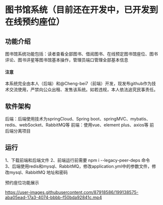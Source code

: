 # 图书馆系统（目前还在开发中，已开发到在线预约座位）
## 功能介绍
图书馆系统功能包括：读者查看全部图书、借阅图书、在线预定图书馆座位、图书评论、图书评星等图书馆基本操作，管理员端口管理全部基本信息
#### 注意
本系统完全由本人（后端）和@Cheng-bei7（前端）开发，现发布github作为技术交流使用，严禁向公众出租、发售该系统。如若违规，本人依法追究民事责任。
## 软件架构
后端：后端使用技术为springCloud、Spring boot、springMVC、mybatis、redis、webSocket、RabbitMQ等
前端：使用vue、element plus、axios等
前后端分离项目
## 运行
1、下载前端和后端文件
2、前端运行前需要 npm i --legacy-peer-deps 命令
3、后端使用redis和mysql、RabbitMQ，修改application.yml中的参数文件，修改mysql、RabbitMQ 地址和密码

预约座位功能展示

https://user-images.githubusercontent.com/87918586/199138575-aba05ead-17a3-4074-bbbb-f50bda92841c.mp4

